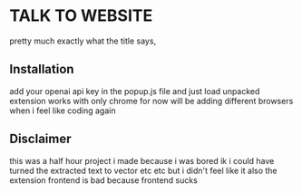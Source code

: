 # TALK TO WEBSITE

pretty much exactly what the title says, 

## Installation
add your openai api key in the popup.js file and just load unpacked extension works with only chrome for now will be adding different browsers when i feel like coding again

## Disclaimer
this was a half hour project i made because i was bored ik i could have turned the extracted text to vector etc etc but i didn't feel like it also the extension frontend is bad because frontend sucks 